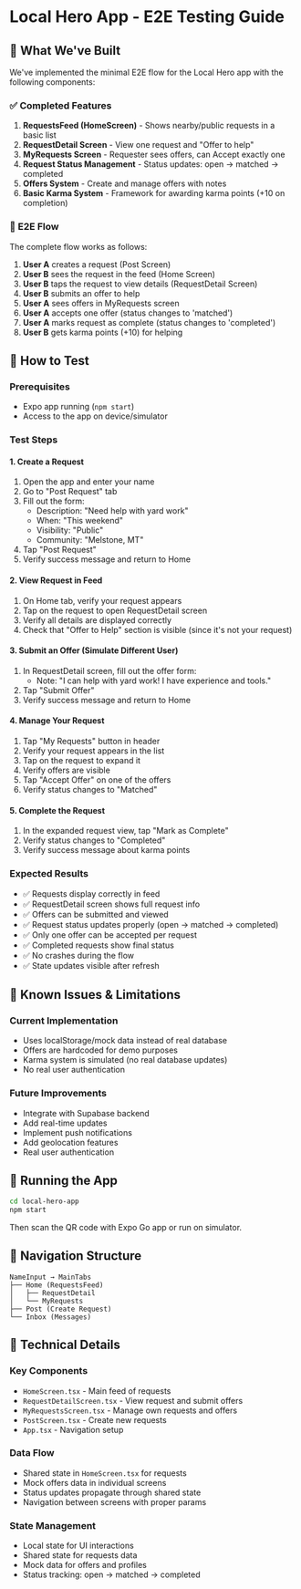 # Local Hero App - E2E Testing Guide

## 🎯 What We've Built

We've implemented the minimal E2E flow for the Local Hero app with the following components:

### ✅ Completed Features

1. **RequestsFeed (HomeScreen)** - Shows nearby/public requests in a basic list
2. **RequestDetail Screen** - View one request and "Offer to help"
3. **MyRequests Screen** - Requester sees offers, can Accept exactly one
4. **Request Status Management** - Status updates: open → matched → completed
5. **Offers System** - Create and manage offers with notes
6. **Basic Karma System** - Framework for awarding karma points (+10 on completion)

### 🔄 E2E Flow

The complete flow works as follows:

1. **User A** creates a request (Post Screen)
2. **User B** sees the request in the feed (Home Screen)
3. **User B** taps the request to view details (RequestDetail Screen)
4. **User B** submits an offer to help
5. **User A** sees offers in MyRequests screen
6. **User A** accepts one offer (status changes to 'matched')
7. **User A** marks request as complete (status changes to 'completed')
8. **User B** gets karma points (+10) for helping

## 🧪 How to Test

### Prerequisites
- Expo app running (`npm start`)
- Access to the app on device/simulator

### Test Steps

#### 1. Create a Request
1. Open the app and enter your name
2. Go to "Post Request" tab
3. Fill out the form:
   - Description: "Need help with yard work"
   - When: "This weekend"
   - Visibility: "Public"
   - Community: "Melstone, MT"
4. Tap "Post Request"
5. Verify success message and return to Home

#### 2. View Request in Feed
1. On Home tab, verify your request appears
2. Tap on the request to open RequestDetail screen
3. Verify all details are displayed correctly
4. Check that "Offer to Help" section is visible (since it's not your request)

#### 3. Submit an Offer (Simulate Different User)
1. In RequestDetail screen, fill out the offer form:
   - Note: "I can help with yard work! I have experience and tools."
2. Tap "Submit Offer"
3. Verify success message and return to Home

#### 4. Manage Your Request
1. Tap "My Requests" button in header
2. Verify your request appears in the list
3. Tap on the request to expand it
4. Verify offers are visible
5. Tap "Accept Offer" on one of the offers
6. Verify status changes to "Matched"

#### 5. Complete the Request
1. In the expanded request view, tap "Mark as Complete"
2. Verify status changes to "Completed"
3. Verify success message about karma points

### Expected Results

- ✅ Requests display correctly in feed
- ✅ RequestDetail screen shows full request info
- ✅ Offers can be submitted and viewed
- ✅ Request status updates properly (open → matched → completed)
- ✅ Only one offer can be accepted per request
- ✅ Completed requests show final status
- ✅ No crashes during the flow
- ✅ State updates visible after refresh

## 🐛 Known Issues & Limitations

### Current Implementation
- Uses localStorage/mock data instead of real database
- Offers are hardcoded for demo purposes
- Karma system is simulated (no real database updates)
- No real user authentication

### Future Improvements
- Integrate with Supabase backend
- Add real-time updates
- Implement push notifications
- Add geolocation features
- Real user authentication

## 🚀 Running the App

```bash
cd local-hero-app
npm start
```

Then scan the QR code with Expo Go app or run on simulator.

## 📱 Navigation Structure

```
NameInput → MainTabs
├── Home (RequestsFeed)
│   ├── RequestDetail
│   └── MyRequests
├── Post (Create Request)
└── Inbox (Messages)
```

## 🔧 Technical Details

### Key Components
- `HomeScreen.tsx` - Main feed of requests
- `RequestDetailScreen.tsx` - View request and submit offers
- `MyRequestsScreen.tsx` - Manage own requests and offers
- `PostScreen.tsx` - Create new requests
- `App.tsx` - Navigation setup

### Data Flow
- Shared state in `HomeScreen.tsx` for requests
- Mock offers data in individual screens
- Status updates propagate through shared state
- Navigation between screens with proper params

### State Management
- Local state for UI interactions
- Shared state for requests data
- Mock data for offers and profiles
- Status tracking: open → matched → completed
